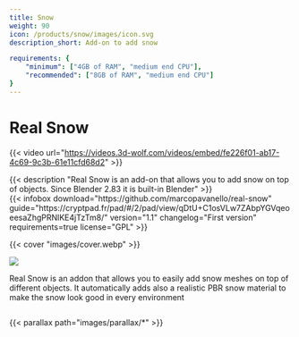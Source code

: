 ```yaml
---
title: Snow
weight: 90
icon: /products/snow/images/icon.svg
description_short: Add-on to add snow

requirements: {
    "minimum": ["4GB of RAM", "medium end CPU"],
    "recommended": ["8GB of RAM", "medium end CPU"]
}
---
```


# Real Snow

{{< video url="https://videos.3d-wolf.com/videos/embed/fe226f01-ab17-4c69-9c3b-61e11cfd68d2" >}}

<div class="space"></div>

<div class="halfpage">
    <div class="column">
	{{< description "Real Snow is an add-on that allows you to add snow on top of objects. Since Blender 2.83 it is built-in Blender" >}}
    </div>
    <div class="column">
	{{< infobox
	    download="https://github.com/marcopavanello/real-snow"
	    guide="https://cryptpad.fr/pad/#/2/pad/view/qDtU+C1osVLw7ZAbpYGVqeoeesaZhgPRNlKE4jTzTm8/"
	    version="1.1"
	    changelog="First version"
	    requirements=true
	    license="GPL"
	>}}
    </div>
</div>

<div class="space"></div>

{{< cover "images/cover.webp" >}}

<div class="halfpage">
	<div class="column panel">
		<img class="panels" src="/products/snow/images/UI.webp">
	</div>
	<div class="column desc">
		<p>Real Snow is an addon that allows you to easily add snow meshes on top of different objects. It automatically adds also a realistic PBR snow material to make the snow look good in every environment</p>
	</div>
</div>

{{< parallax path="images/parallax/*" >}}
